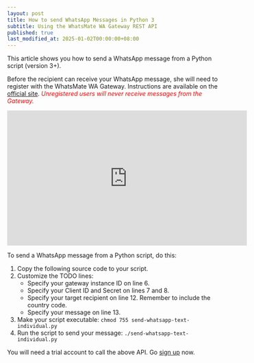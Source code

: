 ```yaml
---
layout: post
title: How to send WhatsApp Messages in Python 3
subtitle: Using the WhatsMate WA Gateway REST API
published: true
last_modified_at: 2025-01-02T00:00:00+08:00
---
```


This article shows you how to send a WhatsApp message from a Python script (version 3+).

Before the recipient can receive your WhatsApp message, she will need to register with the WhatsMate WA Gateway. Instructions are available on the [official site](https://www.whatsmate.net/whatsapp-gateway-api.html). <span style="color:red">*Unregistered users will never receive messages from the Gateway.*</span>


<iframe width="560" height="315" src="https://www.youtube.com/embed/iQnzXsuywag?rel=0&cc_load_policy=1" frameborder="0" allowfullscreen></iframe>


To send a WhatsApp message from a Python script, do this:

1. Copy the following source code to your script.  <script src="https://gist.github.com/whatsmate/d08c4272906ab8611e207d746c22fa01.js"></script>
2. Customize the TODO lines:
   * Specify your gateway instance ID on line 6.
   * Specify your Client ID and Secret on lines 7 and 8.
   * Specify your target recipient on line 12. Remember to include the country code.
   * Specify your message on line 13.
3. Make your script executable: `chmod 755 send-whatsapp-text-individual.py`
4. Run the script to send your message: `./send-whatsapp-text-individual.py`


You will need a trial account to call the above API. Go [sign up](https://www.whatsmate.net/whatsapp-gateway-api.html) now.



<br>
<script async src="//pagead2.googlesyndication.com/pagead/js/adsbygoogle.js"></script>
<ins class="adsbygoogle"
     style="display:inline-block;width:728px;height:90px"
     data-ad-client="ca-pub-7383487179928477"
     data-ad-slot="6959057004"></ins>
<script>
(adsbygoogle = window.adsbygoogle || []).push({});
</script>
<br>
